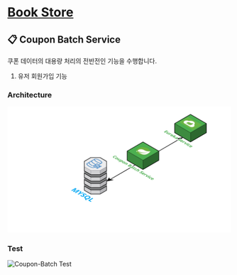 # [Book Store](https://book-store.shop)

## 📋 Coupon Batch Service

쿠폰 데이터의 대용량 처리의 전반전인 기능을 수행합니다.
1. 유저 회원가입 기능

### Architecture

![Coupon-Batch Architecture](https://github.com/nhnacademy-be6-code-quest/.github/blob/main/img/coupon-batch/CouponBatchArchitecture.png)

### Test

![Coupon-Batch Test](https://github.com/nhnacademy-be6-code-quest/.github/blob/main/img/coupon-batch/CouponBatchTest.png)

